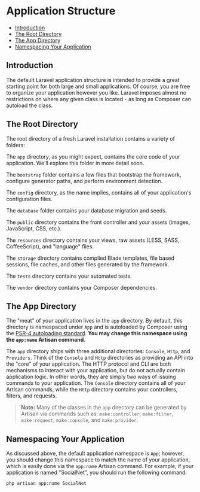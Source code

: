 # Application Structure

- [Introduction](#introduction)
- [The Root Directory](#the-root-directory)
- [The App Directory](#the-app-directory)
- [Namespacing Your Application](#namespacing-your-application)

<a name="introduction"></a>
## Introduction

The default Laravel application structure is intended to provide a great starting point for both large and small applications. Of course, you are free to organize your application however you like. Laravel imposes almost no restrictions on where any given class is located - as long as Composer can autoload the class.

<a name="the-root-directory"></a>
## The Root Directory

The root directory of a fresh Laravel installation contains a variety of folders:

The `app` directory, as you might expect, contains the core code of your application. We'll explore this folder in more detail soon.

The `bootstrap` folder contains a few files that bootstrap the framework, configure generator paths, and perform environment detection.

The `config` directory, as the name implies, contains all of your application's configuration files.

The `database` folder contains your database migration and seeds.

The `public` directory contains the front controller and your assets (images, JavaScript, CSS, etc.).

The `resources` directory contains your views, raw assets (LESS, SASS, CoffeeScript), and "language" files.

The `storage` directory contains compiled Blade templates, file based sessions, file caches, and other files generated by the framework.

The `tests` directory contains your automated tests.

The `vendor` directory contains your Composer dependencies.

<a name="the-app-directory"></a>
## The App Directory

The "meat" of your application lives in the `app` directory. By default, this directory is namespaced under `App` and is autoloaded by Composer using the [PSR-4 autoloading standard](http://www.php-fig.org/psr/psr-4/). **You may change this namespace using the `app:name` Artisan command**.

The `app` directory ships with three additional directories: `Console`, `Http`, and `Providers`. Think of the `Console` and `Http` directories as providing an API into the "core" of your application. The HTTP protocol and CLI are both mechanisms to interact with your application, but do not actually contain application logic. In other words, they are simply two ways of issuing commands to your application. The `Console` directory contains all of your Artisan commands, while the `Http` directory contains your controllers, filters, and requests.

> **Note:** Many of the classes in the `app` directory can be generated by Artisan via commands such as: `make:controller`, `make:filter`, `make:request`, `make:console`, and `make:provider`.

<a name="namespacing-your-application"></a>
## Namespacing Your Application

As discussed above, the default application namespace is `App`; however, you should change this namespace to match the name of your application, which is easily done via the `app:name` Artisan command. For example, if your application is named "SocialNet", you should run the following command:

	php artisan app:name SocialNet
